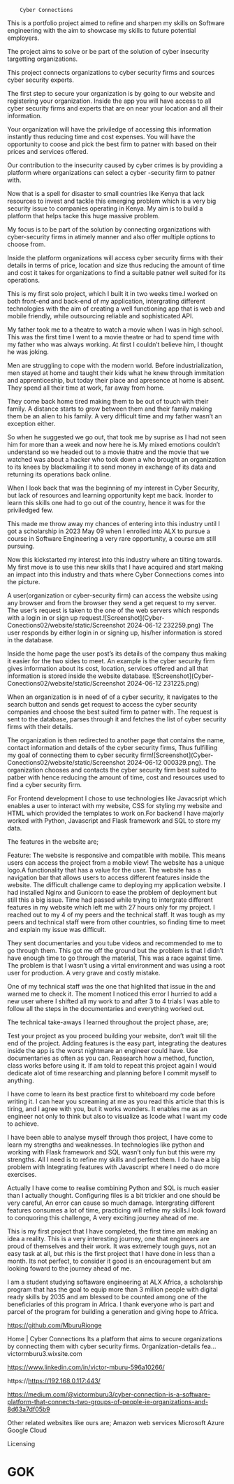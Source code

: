 		Cyber Connections
This is a portfolio project aimed to refine and sharpen my skills on Software engineering with the aim to showcase my skills to future potential employers.

The project aims to solve or be part of the solution of cyber insecurity targetting organizations.

This  project connects organizations to cyber security firms and sources cyber security experts.

The first step to secure your organization is by going to our website and registering your organization. Inside the app you will have access to all cyber security firms and experts that are on near your location and all their information.

Your organization will have the priviledge of accessing this information instantly thus reducing time and cost expenses. You will have the opportunity to coose and pick the best firm to patner with based on  their prices and services offered.

Our contribution to the insecurity caused by cyber crimes is by providing a platform where organizations can select a cyber -security firm to patner with.

Now that is a spell for disaster to small countries like Kenya that lack resources to invest and tackle this emerging problem which is a very big security issue to companies operating in Kenya. My aim is to build a platform that helps tacke this huge massive problem.

My focus is to be part of the solution by connecting organizations with cyber-security firms in atimely manner and also offer multiple options to choose from.

Inside the platform organizations will access cyber security firms with their details in terms of price, location and size thus reducing the amount of time and cost it takes for organizations to find a suitable patner well suited for its operations.

This is my first solo project, which I built it in two weeks time.I worked on both front-end and back-end of my application, intergrating different technologies with the aim of creating a well functioning app that is web and mobile friendly, while outsourcing reliable and sophisticated API.

My father took me to a theatre to watch a movie when I was in high school. This was the first time I went to a movie theatre or had to spend time with my father who was always working. At first I couldn’t believe him, I thought he was joking.

Men are struggling to cope with the modern world. Before industrialization, men stayed at home and taught their kids what he knew through immitation and apprenticeship, but today their place and apresence at home is absent. They spend all their time at work, far away from home.

They come back home tired making them to be out of touch with their family. A distance starts to grow between them and their family making them be an alien to his family. A very difficult time and my father wasn’t an exception either.

So when he suggested we go out, that took me by suprise as I had not seen him for more than a week and now here he is.My mixed emotions couldn’t understand so we headed out to a movie thatre and the movie that we watched was about a hacker who took down a who brought an organization to its knees by blackmailing it to send money in exchange of its data and returning its operations back online.

When I look back that was the beginning of my interest in Cyber Security, but lack of resources and learning opportunity kept me back. Inorder to learn this skills one had to go out of the country, hence it was for the priviledged few.

This made me throw away my chances of entering into this industry until I got a scholarship in 2023 May 09 when I enrolled into ALX to pursue a course in Software Engineering a very rare opportunity, a course am still pursuing.

Now this kickstarted my interest into this industry where an tilting towards. My first move is to use this new skills that I have acquired and start making an impact into this industry and thats where Cyber Connections comes into the picture.


A user(organization or cyber-security firm) can access the website using any browser and from the browser they send a get request to my server. The user’s request is taken to the one of the web servers which responds with a login in or sign up request.![Screenshot](Cyber-Conections02/website/static/Screenshot 2024-06-12 232259.png) The user responds by either login in or signing up, his/her information is stored in the database.

Inside the home page the user post’s its details of the company thus making it easier for the two sides to meet. An example is the cyber security firm gives information about its cost, location, services offered and all that information is stored inside the website database.
![Screenshot](Cyber-Conections02/website/static/Screenshot 2024-06-12 231225.png)


When an organization is in need of of a cyber security, it navigates to the search button and sends get request to access the cyber security companies and choose the best suited firm to patner with. The request is sent to the database, parses through it and fetches the list of cyber security firms with their details.

The organization is then redirected to another page that contains the name, contact information and details of the cyber security firms, Thus fulfilling my goal of connecting them to cyber security firm![Screenshot](Cyber-Conections02/website/static/Screenshot 2024-06-12 000329.png). The organization chooses and contacts the cyber security firm best suited to patber with hence reducing the amount of time, cost and resources used to find a cyber security firm.

For Frontend development I chose to use technologies like Javacsript which enables a user to interact with my website, CSS for styling my website and HTML which provided the templates to work on.For backend I have majorly worked with Python, Javascript and Flask framework and SQL to store my data.

The features in the website are;

Feature: The website is responsive and compatible with mobile. This means users can access the project from a mobile view!
The website has a unique logo.A functionality that has a value for the user.
The website has a navigation bar that allows users to access different features inside the website.
The difficult challenge came to deploying my application website. I had installed Nginx and Gunicorn to ease the problem of deployment but still this a big issue. Time had passed while trying to intergrate different features in my website which left me with 27 hours only for my project. I reached out to my 4 of my peers and the technical staff. It was tough as my peers and technical staff were from other countries, so finding time to meet and explain my issue was difficult.

They sent documentaries and you tube videos and recommended to me to go through them. This got me off the ground but the problem is that I didn’t have enough time to go through the material, This was a race against time. The problem is that I wasn’t using a virtal environment and was using a root user for production. A very grave and costly mistake.

One of my technical staff was the one that highlited that issue in the and warned me to check it. The moment I noticed this error I hurried to add a new user where I shifted all my work to and after 3 to 4 trials I was able to follow all the steps in the documentaries and everything worked out.

The technical take-aways I learned throughout the project phase, are;

Test your project as you proceed building your website, don’t wait till the end of the project.
Adding features is the easy part, integrating the deatures inside the app is the worst nightmare an engineer could have.
Use documentaries as often as you can. Reasearch how a method, function, class works before using it.
If am told to repeat this project again I would dedicate alot of time researching and planning before I commit myself to anything.

I have come to learn its best practice first to whiteboard my code before writing it. I can hear you screaming at me as you read this article that this is tiring, and I agree with you, but it works wonders. It enables me as an engineer not only to think but also to visualize as Icode what I want my code to achieve.

I have been able to analyse myself through thos project, I have come to learn my strengths and weaknesses. In technologies like python and working with Flask framework and SQL wasn’t only fun but this were my strengths. All I need is to refine my skills and perfect them. I do have a big problem with Integrating features with Javascript where I need o do more exercises.

Actually I have come to realise combining Python and SQL is much easier than I actually thought. Configuring files is a bit trickier and one should be very careful, An error can cause so much damage. Intergrating different features consumes a lot of time, practicing will refine my skills.I look foward to conquoring this challenge, A very exciting journey ahead of me.

This is my first project that I have completed, the first time am making an idea a reality. This is a very interesting journey, one that engineers are proud of themselves and their work. It was extremely tough guys, not an easy task at all, but rhis is the first project that I have done in less than a month. Its not perfect, to consider it good is an encouragement but am looking foward to the journey ahead of me.

I am a student studying softaware engineering at ALX Africa, a scholarship program that has the goal to equip more than 3 million people with digital ready skills by 2035 and am blessed to be counted among one of the beneficiaries of this program in Africa. I thank everyone who is part and parcel of the program for building a generation and giving hope to Africa.

https://github.com/MburuRionge

Home | Cyber Connections
Its a platform that aims to secure organizations by connecting them with cyber security firms. Organization-details fea…
victormburu3.wixsite.com

https://www.linkedin.com/in/victor-mburu-596a10266/

https://https://192.168.0.117:443/

https://medium.com/@victormburu3/cyber-connection-is-a-software-platform-that-connects-two-groups-of-people-ie-organizations-and-8d63a7df05b9

Other related websites like ours are;
Amazon web services
Microsoft Azure
Google Cloud

Licensing
# GOK
